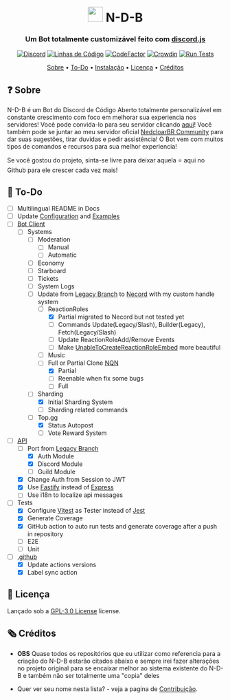 <h1 align="center">
  <br>
  <img width="35" src="https://github.com/NedcloarBR/N-D-B/blob/master/Packages/Client/src/common/assets/Images/Logos/Logo.png?raw=true"> N-D-B
  <br>
</h1>

<h3 align=center>Um Bot totalmente customizável feito com <a href=https://github.com/discordjs/discord.js>discord.js</a></h3>

<div align=center>

[![Discord](https://img.shields.io/discord/679066351456878633.svg?label=&logo=discord&logoColor=ffffff&color=7389D8&labelColor=6A7EC2)](https://discord.gg/5CHARxbaRk)
[![Linhas de Código](https://sonarcloud.io/api/project_badges/measure?project=NedcloarBR_N-D-B&metric=ncloc)](https://sonarcloud.io/dashboard?id=NedcloarBR_N-D-B)
[![CodeFactor](https://www.codefactor.io/repository/github/nedcloarbr/n-d-b/badge)](https://www.codefactor.io/repository/github/nedcloarbr/n-d-b)
[![Crowdin](https://badges.crowdin.net/n-d-b/localized.svg)](https://crowdin.com/project/n-d-b)
[![Run Tests](https://github.com/NedcloarBR/N-D-B/actions/workflows/Test.yml/badge.svg)](https://github.com/NedcloarBR/N-D-B/actions/workflows/Test.yml)

</div>

<p align="center">
  <a href="#❓ Sobre">Sobre</a>
  •
  <a href="📝 To-Do">To-Do</a>
  •
  <a href="https://github.com/NedcloarBR/N-D-B/blob/master/Docs/Configuration.md">Instalação</a>
  •
  <a href="#📖 Licença">Licença</a>
  •
  <a href="#🗞️ Créditos">Créditos</a>
</p>

## ❓ Sobre

N-D-B é um Bot do Discord de Código Aberto totalmente personalizável em constante crescimento com foco em melhorar sua experiencia nos servidores! Você pode convida-lo para seu servidor clicando [aqui](https://discord.com/oauth2/authorize?client_id=708822043420000366&permissions=8&redirect_uri=http%3A%2F%2Flocalhost%3A3001%2Fapi%2Fauth%2Fredirect&scope=bot%20applications.commands)! Você também pode se juntar ao meu servidor oficial [NedcloarBR Community](https://discord.gg/5CHARxbaRk) para dar suas sugestões, tirar duvidas e pedir assistência! O Bot vem com muitos tipos de comandos e recursos para sua melhor experiencia!

Se você gostou do projeto, sinta-se livre para deixar aquela ⭐ aqui no Github para ele crescer cada vez mais!

## 📝 To-Do

- [ ] Multilingual README in Docs
- [ ] Update [Configuration](https://github.com/NedcloarBR/N-D-B/blob/master/Docs/Configuration.md) and [Examples](https://github.com/NedcloarBR/N-D-B/tree/master/Docs/Examples)
- [ ] [Bot Client](https://github.com/NedcloarBR/N-D-B/tree/master/Packages/Client/src/modules/bot)
  - [ ] Systems
    - [ ] Moderation
      - [ ] Manual
      - [ ] Automatic
    - [ ] Economy
    - [ ] Starboard
    - [ ] Tickets
    - [ ] System Logs
    - [ ] Update from [Legacy Branch](https://github.com/NedcloarBR/N-D-B/tree/Pure-DiscordJS) to [Necord](https://necord.org/) with my custom handle system
      - [ ] ReactionRoles
        - [x] Partial migrated to Necord but not tested yet
        - [ ] Commands Update(Legacy/Slash), Builder(Legacy), Fetch(Legacy/Slash)
        - [ ] Update ReactionRoleAdd/Remove Events
        - [ ] Make [UnableToCreateReactionRoleEmbed](https://github.com/NedcloarBR/N-D-B/blob/master/Packages/Client/src/modules/reactionRoles/ReactionRoles.embeds.ts#L227) more   beautiful
      - [ ] Music
      - [ ] Full or Partial Clone [NQN](https://nqn.blue/)
        - [x] Partial
        - [ ] Reenable when fix some bugs
        - [ ] Full
    - [ ] Sharding
      - [x] Initial Sharding System
      - [ ] Sharding related commands
    - [ ] Top.gg
      - [x] Status Autopost
      - [ ] Vote Reward System
- [ ] [API](https://github.com/NedcloarBR/N-D-B/tree/master/Packages/Client/src/modules/api)
  - [ ] Port from [Legacy Branch](https://github.com/NedcloarBR/N-D-B/tree/Pure-DiscordJS)
    - [x] Auth Module
    - [x] Discord Module
    - [ ] Guild Module
  - [x] Change Auth from Session to JWT
  - [x] Use [Fastify](https://fastify.dev/) instead of [Express](https://expressjs.com/)
  - [ ] Use i18n to localize api messages
- [ ] Tests
  - [x] Configure [Vitest](https://vitest.dev/) as Tester instead of [Jest](https://jestjs.io/)
  - [x] Generate Coverage
  - [x] GitHub action to auto run tests and generate coverage after a push in repository
  - [ ] E2E
  - [ ] Unit
- [ ] [.github](https://github.com/NedcloarBR/N-D-B/tree/master/.github)
  - [x] Update actions versions
  - [x] Label sync action

## 📖 Licença

Lançado sob a [GPL-3.0 License](https://github.com/NedcloarBR/N-D-B/blob/master/License) license.

## 🗞️ Créditos

- **OBS** Quase todos os repositórios que eu utilizar como referencia para a criação do N-D-B estarão citados abaixo e sempre irei fazer alterações no projeto original para se encaixar melhor ao sistema existente do N-D-B e também não ser totalmente uma "copia" deles

- Quer ver seu nome nesta lista? - veja a pagina de [Contribuição](https://github.com/NedcloarBR/N-D-B/blob/master/Docs/CONTRIBUTING.md).
